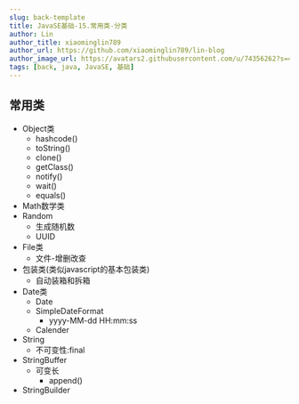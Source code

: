 ```yaml
---
slug: back-template
title: JavaSE基础-15.常用类-分类
author: Lin
author_title: xiaominglin789
author_url: https://github.com/xiaominglin789/lin-blog
author_image_url: https://avatars2.githubusercontent.com/u/74356262?s=400&u=51bc963a308dd3748ba5133c9cfd29eb3bc0c207&v=4
tags: [back, java, JavaSE, 基础]
---
```


## 常用类
- Object类
	+ hashcode()
	+ toString()
	+ clone()
	+ getClass()
	+ notify()
	+ wait()
	+ equals()
- Math数学类
- Random
	+ 生成随机数
	+ UUID
- File类
	+ 文件-增删改查
- 包装类(类似javascript的基本包装类)
	+ 自动装箱和拆箱
- Date类
	+ Date
	+ SimpleDateFormat
		- yyyy-MM-dd HH:mm:ss
	+ Calender
- String
	+ 不可变性:final
- StringBuffer
	+ 可变长
		- append()
- StringBuilder


